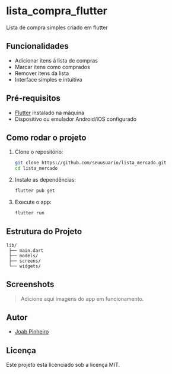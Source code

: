 # lista_compra_flutter
Lista de compra simples criado em flutter
## Funcionalidades

- Adicionar itens à lista de compras
- Marcar itens como comprados
- Remover itens da lista
- Interface simples e intuitiva

## Pré-requisitos

- [Flutter](https://flutter.dev/docs/get-started/install) instalado na máquina
- Dispositivo ou emulador Android/iOS configurado

## Como rodar o projeto

1. Clone o repositório:
    ```bash
    git clone https://github.com/seuusuario/lista_mercado.git
    cd lista_mercado
    ```

2. Instale as dependências:
    ```bash
    flutter pub get
    ```

3. Execute o app:
    ```bash
    flutter run
    ```

## Estrutura do Projeto

```
lib/
 ├── main.dart
 ├── models/
 ├── screens/
 └── widgets/
```

## Screenshots

> Adicione aqui imagens do app em funcionamento.

## Autor

- [Joab Pìnheiro](https://github.com/PinheiroJoab)

## Licença

Este projeto está licenciado sob a licença MIT.